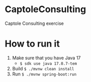 # CaptoleConsulting
Captole Consulting exercise

# How to run it
1. Make sure that you have Java 17
    * ```$ sdk use java 17.0.7-tem```
2. Build ```$ ./mvnw clean install```
3. Run ```$ ./mvnw spring-boot:run```
